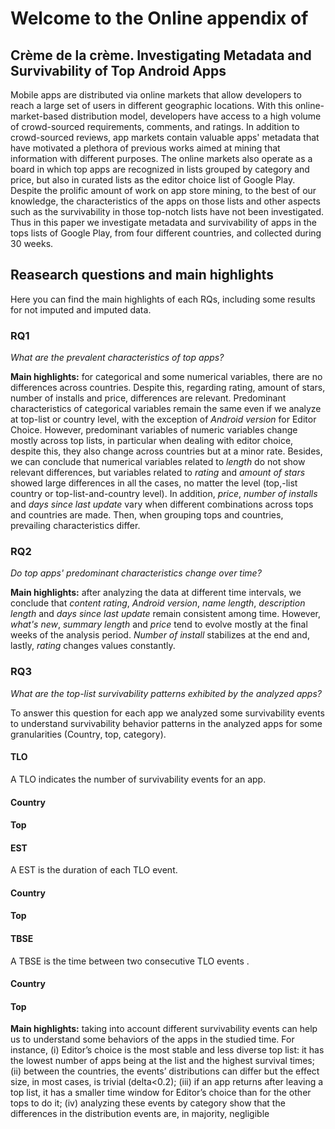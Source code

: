 # Welcome to the Online appendix of  
## Crème de la crème. Investigating Metadata and Survivability of Top Android Apps 

Mobile apps are distributed via online markets that allow developers to reach a large set of users in different geographic locations. With this online-market-based distribution model, developers have access to a high volume  of crowd-sourced requirements, comments, and ratings. In addition to crowd-sourced reviews, app markets contain valuable apps' metadata that have motivated a plethora of previous works  aimed at mining that information with different purposes. The online markets also operate as a board in which top apps are recognized in lists grouped by category and price, but also in curated lists as the editor choice list of Google Play. Despite the prolific amount of work on app store mining, to the best of our knowledge, the characteristics of the apps on those lists and other aspects such as the survivability in those top-notch lists have not been investigated. Thus in this paper we investigate metadata and survivability of apps in the tops lists of Google Play, from four different countries, and collected during 30 weeks. 


## Reasearch questions and main highlights 
Here you can find the main highlights of each RQs, including some results for not imputed and imputed data.

### RQ1  
_What are the prevalent characteristics of top apps?_

**Main highlights:** for categorical and some numerical variables, there are no differences across countries. Despite this, regarding rating, amount of stars, number of installs and price, differences are relevant. Predominant characteristics of categorical variables remain the same even if we analyze at top-list or country level, with the exception of _Android version_ for Editor Choice. However, predominant variables of numeric variables change mostly across top lists, in particular when dealing with editor choice, despite this, they also change across countries but at a minor rate. Besides, we can conclude that numerical variables related to _length_ do not show relevant differences, but variables related to _rating_ and _amount of stars_ showed large differences in all the cases, no matter the level (top,-list country or top-list-and-country level). In addition, _price_, _number of installs_ and _days since last update_ vary when different combinations across tops and countries are made. Then, when grouping tops and countries, prevailing characteristics differ.

### RQ2  
_Do top apps' predominant characteristics change over time?_

**Main highlights:** after analyzing the data at different time intervals, we conclude that _content rating_, _Android version_, _name length_, _description length_ and _days since last update_ remain consistent among time. However,  _what's new_, _summary length_ and _price_ tend to evolve mostly at the final weeks of the analysis period. _Number of install_ stabilizes at the end and, lastly, _rating_ changes values constantly.

### RQ3  
_What are the top-list survivability patterns exhibited by the analyzed apps?_

To answer this question for each app we analyzed some survivability events to understand survivability behavior patterns in the analyzed apps for some granularities (Country, top, category). 

#### TLO 
A TLO indicates the number of survivability events for an app.
#### Country 



#### Top


#### EST
A EST is the duration of each TLO event.
#### Country 

#### Top

#### TBSE
A TBSE is the time between two consecutive TLO events .
#### Country 

#### Top

**Main highlights:**  taking into account different survivability events can help us to understand some behaviors of the apps in the studied time. For instance, (i) Editor’s choice is the most stable and less diverse top list: it has the lowest number of apps being at the list and the highest survival times;  (ii) between the countries, the events’ distributions can differ but the effect size, in most cases, is trivial (delta<0.2); (iii) if an app returns after leaving a top list, it has a smaller time window for Editor’s choice than for the other tops to do it; (iv) analyzing these events by category show that the differences in the distribution events are, in majority, negligible
